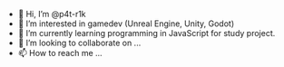 - 👋 Hi, I’m @p4t-r1k
- 👀 I’m interested in gamedev (Unreal Engine, Unity, Godot)
- 🌱 I’m currently learning programming in JavaScript for study project.
- 💞️ I’m looking to collaborate on ...
- 📫 How to reach me ...

<!---
p4t-r1k/p4t-r1k is a ✨ special ✨ repository because its `README.md` (this file) appears on your GitHub profile.
You can click the Preview link to take a look at your changes.
--->
